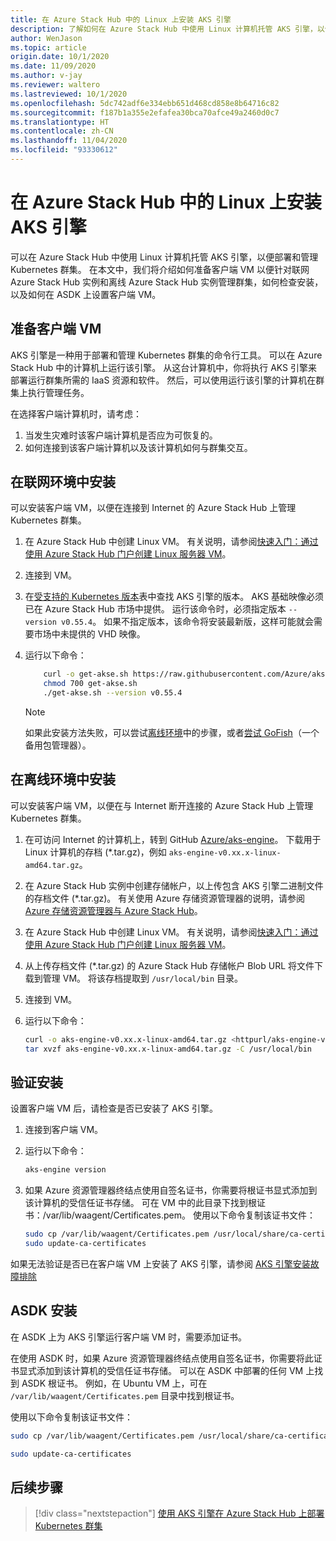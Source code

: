 ```yaml
---
title: 在 Azure Stack Hub 中的 Linux 上安装 AKS 引擎
description: 了解如何在 Azure Stack Hub 中使用 Linux 计算机托管 AKS 引擎，以便部署和管理 Kubernetes 群集。
author: WenJason
ms.topic: article
origin.date: 10/1/2020
ms.date: 11/09/2020
ms.author: v-jay
ms.reviewer: waltero
ms.lastreviewed: 10/1/2020
ms.openlocfilehash: 5dc742adf6e334ebb651d468cd858e8b64716c82
ms.sourcegitcommit: f187b1a355e2efafea30bca70afce49a2460d0c7
ms.translationtype: HT
ms.contentlocale: zh-CN
ms.lasthandoff: 11/04/2020
ms.locfileid: "93330612"
---
```

# <a name="install-the-aks-engine-on-linux-in-azure-stack-hub"></a>在 Azure Stack Hub 中的 Linux 上安装 AKS 引擎

可以在 Azure Stack Hub 中使用 Linux 计算机托管 AKS 引擎，以便部署和管理 Kubernetes 群集。 在本文中，我们将介绍如何准备客户端 VM 以便针对联网 Azure Stack Hub 实例和离线 Azure Stack Hub 实例管理群集，如何检查安装，以及如何在 ASDK 上设置客户端 VM。

## <a name="prepare-the-client-vm"></a>准备客户端 VM

AKS 引擎是一种用于部署和管理 Kubernetes 群集的命令行工具。 可以在 Azure Stack Hub 中的计算机上运行该引擎。 从这台计算机中，你将执行 AKS 引擎来部署运行群集所需的 IaaS 资源和软件。 然后，可以使用运行该引擎的计算机在群集上执行管理任务。

在选择客户端计算机时，请考虑：

1. 当发生灾难时该客户端计算机是否应为可恢复的。
2. 如何连接到该客户端计算机以及该计算机如何与群集交互。

## <a name="install-in-a-connected-environment"></a>在联网环境中安装

可以安装客户端 VM，以便在连接到 Internet 的 Azure Stack Hub 上管理 Kubernetes 群集。

1. 在 Azure Stack Hub 中创建 Linux VM。 有关说明，请参阅[快速入门：通过使用 Azure Stack Hub 门户创建 Linux 服务器 VM](./azure-stack-quick-linux-portal.md)。
2. 连接到 VM。
3. 在[受支持的 Kubernetes 版本](https://github.com/Azure/aks-engine/blob/master/docs/topics/azure-stack.md#supported-aks-engine-versions)表中查找 AKS 引擎的版本。 AKS 基础映像必须已在 Azure Stack Hub 市场中提供。 运行该命令时，必须指定版本 `--version v0.55.4`。 如果不指定版本，该命令将安装最新版，这样可能就会需要市场中未提供的 VHD 映像。
4. 运行以下命令：

    ```bash  
        curl -o get-akse.sh https://raw.githubusercontent.com/Azure/aks-engine/master/scripts/get-akse.sh
        chmod 700 get-akse.sh
        ./get-akse.sh --version v0.55.4
    ```

    > [!NOTE]  
    > 如果此安装方法失败，可以尝试[离线环境](#install-in-a-disconnected-environment)中的步骤，或者[尝试 GoFish](azure-stack-kubernetes-aks-engine-troubleshoot.md#try-gofish)（一个备用包管理器）。

## <a name="install-in-a-disconnected-environment"></a>在离线环境中安装

可以安装客户端 VM，以便在与 Internet 断开连接的 Azure Stack Hub 上管理 Kubernetes 群集。

1.  在可访问 Internet 的计算机上，转到 GitHub [Azure/aks-engine](https://github.com/Azure/aks-engine/releases/latest)。 下载用于 Linux 计算机的存档 (*.tar.gz)，例如 `aks-engine-v0.xx.x-linux-amd64.tar.gz`。

2.  在 Azure Stack Hub 实例中创建存储帐户，以上传包含 AKS 引擎二进制文件的存档文件 (*.tar.gz)。 有关使用 Azure 存储资源管理器的说明，请参阅 [Azure 存储资源管理器与 Azure Stack Hub](./azure-stack-storage-connect-se.md)。

3. 在 Azure Stack Hub 中创建 Linux VM。 有关说明，请参阅[快速入门：通过使用 Azure Stack Hub 门户创建 Linux 服务器 VM](./azure-stack-quick-linux-portal.md)。

3.  从上传存档文件 (*.tar.gz) 的 Azure Stack Hub 存储帐户 Blob URL 将文件下载到管理 VM。 将该存档提取到 `/usr/local/bin` 目录。

4. 连接到 VM。

5.  运行以下命令：

    ```bash  
    curl -o aks-engine-v0.xx.x-linux-amd64.tar.gz <httpurl/aks-engine-v0.xx.x-linux-amd64.tar.gz>
    tar xvzf aks-engine-v0.xx.x-linux-amd64.tar.gz -C /usr/local/bin
    ```

## <a name="verify-the-installation"></a>验证安装

设置客户端 VM 后，请检查是否已安装了 AKS 引擎。

1. 连接到客户端 VM。
2. 运行以下命令：

   ```bash  
   aks-engine version
   ```

3. 如果 Azure 资源管理器终结点使用自签名证书，你需要将根证书显式添加到该计算机的受信任证书存储。 可在 VM 中的此目录下找到根证书：/var/lib/waagent/Certificates.pem。 使用以下命令复制该证书文件： 

   ```bash
   sudo cp /var/lib/waagent/Certificates.pem /usr/local/share/ca-certificates/azurestackca.crt 
   sudo update-ca-certificates
   ```

如果无法验证是否已在客户端 VM 上安装了 AKS 引擎，请参阅 [AKS 引擎安装故障排除](azure-stack-kubernetes-aks-engine-troubleshoot.md)


## <a name="asdk-installation"></a>ASDK 安装

在 ASDK 上为 AKS 引擎运行客户端 VM 时，需要添加证书。

在使用 ASDK 时，如果 Azure 资源管理器终结点使用自签名证书，你需要将此证书显式添加到该计算机的受信任证书存储。 可以在 ASDK 中部署的任何 VM 上找到 ASDK 根证书。 例如，在 Ubuntu VM 上，可在 `/var/lib/waagent/Certificates.pem` 目录中找到根证书。 

使用以下命令复制该证书文件：

```bash
sudo cp /var/lib/waagent/Certificates.pem /usr/local/share/ca-certificates/azurestackca.crt

sudo update-ca-certificates
```

## <a name="next-steps"></a>后续步骤

> [!div class="nextstepaction"]
> [使用 AKS 引擎在 Azure Stack Hub 上部署 Kubernetes 群集](azure-stack-kubernetes-aks-engine-deploy-cluster.md)